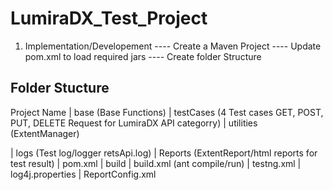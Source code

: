 # LumiraDX_Test_Project

1) Implementation/Developement 
   ---- Create a Maven Project
   ---- Update pom.xml to load required jars
   ---- Create folder Structure
   
Folder Stucture   
--------------------
Project Name
  |
  base (Base Functions)
  |
  testCases (4 Test cases GET, POST, PUT, DELETE Request for LumiraDX API categorry)
  | 
  utilities (ExtentManager)
  
  |
  logs (Test log/logger retsApi.log)
  |
  Reports (ExtentReport/html reports for test result)
  |
  pom.xml
  |
  build
  |
  build.xml (ant compile/run)
  |
  testng.xml
  |
  log4j.properties
  |
  ReportConfig.xml
  

